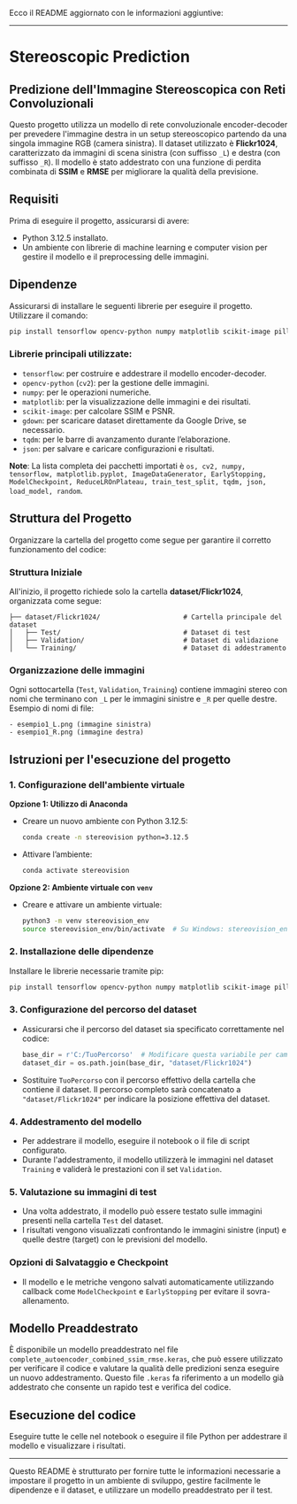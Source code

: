 Ecco il README aggiornato con le informazioni aggiuntive:

---

# Stereoscopic Prediction

## Predizione dell'Immagine Stereoscopica con Reti Convoluzionali

Questo progetto utilizza un modello di rete convoluzionale encoder-decoder per prevedere l'immagine destra in un setup stereoscopico partendo da una singola immagine RGB (camera sinistra). Il dataset utilizzato è **Flickr1024**, caratterizzato da immagini di scena sinistra (con suffisso `_L`) e destra (con suffisso `_R`). Il modello è stato addestrato con una funzione di perdita combinata di **SSIM** e **RMSE** per migliorare la qualità della previsione.

## Requisiti

Prima di eseguire il progetto, assicurarsi di avere:

- Python 3.12.5 installato.
- Un ambiente con librerie di machine learning e computer vision per gestire il modello e il preprocessing delle immagini.

## Dipendenze

Assicurarsi di installare le seguenti librerie per eseguire il progetto. Utilizzare il comando:

```bash
pip install tensorflow opencv-python numpy matplotlib scikit-image pillow gdown tqdm
```

### Librerie principali utilizzate:
- `tensorflow`: per costruire e addestrare il modello encoder-decoder.
- `opencv-python` (`cv2`): per la gestione delle immagini.
- `numpy`: per le operazioni numeriche.
- `matplotlib`: per la visualizzazione delle immagini e dei risultati.
- `scikit-image`: per calcolare SSIM e PSNR.
- `gdown`: per scaricare dataset direttamente da Google Drive, se necessario.
- `tqdm`: per le barre di avanzamento durante l’elaborazione.
- `json`: per salvare e caricare configurazioni e risultati.
  
**Note**: La lista completa dei pacchetti importati è `os, cv2, numpy, tensorflow, matplotlib.pyplot, ImageDataGenerator, EarlyStopping, ModelCheckpoint, ReduceLROnPlateau, train_test_split, tqdm, json, load_model, random`.

## Struttura del Progetto

Organizzare la cartella del progetto come segue per garantire il corretto funzionamento del codice:

### Struttura Iniziale
All'inizio, il progetto richiede solo la cartella **dataset/Flickr1024**, organizzata come segue:

```
├── dataset/Flickr1024/                     # Cartella principale del dataset
│   ├── Test/                               # Dataset di test
│   ├── Validation/                         # Dataset di validazione
│   └── Training/                           # Dataset di addestramento
```

### Organizzazione delle immagini
Ogni sottocartella (`Test`, `Validation`, `Training`) contiene immagini stereo con nomi che terminano con `_L` per le immagini sinistre e `_R` per quelle destre. Esempio di nomi di file:

```
- esempio1_L.png (immagine sinistra)
- esempio1_R.png (immagine destra)
```

## Istruzioni per l'esecuzione del progetto

### 1. Configurazione dell'ambiente virtuale

**Opzione 1: Utilizzo di Anaconda**
- Creare un nuovo ambiente con Python 3.12.5:
  ```bash
  conda create -n stereovision python=3.12.5
  ```
- Attivare l’ambiente:
  ```bash
  conda activate stereovision
  ```

**Opzione 2: Ambiente virtuale con `venv`**
- Creare e attivare un ambiente virtuale:
  ```bash
  python3 -m venv stereovision_env
  source stereovision_env/bin/activate  # Su Windows: stereovision_env\Scripts\activate
  ```

### 2. Installazione delle dipendenze
Installare le librerie necessarie tramite pip:
```bash
pip install tensorflow opencv-python numpy matplotlib scikit-image pillow gdown tqdm
```

### 3. Configurazione del percorso del dataset
- Assicurarsi che il percorso del dataset sia specificato correttamente nel codice:
  ```python
  base_dir = r'C:/TuoPercorso'  # Modificare questa variabile per cambiare la base del percorso
  dataset_dir = os.path.join(base_dir, "dataset/Flickr1024")
  ```
- Sostituire `TuoPercorso` con il percorso effettivo della cartella che contiene il dataset. Il percorso completo sarà concatenato a `"dataset/Flickr1024"` per indicare la posizione effettiva del dataset.

### 4. Addestramento del modello
- Per addestrare il modello, eseguire il notebook o il file di script configurato.
- Durante l'addestramento, il modello utilizzerà le immagini nel dataset `Training` e validerà le prestazioni con il set `Validation`.

### 5. Valutazione su immagini di test
- Una volta addestrato, il modello può essere testato sulle immagini presenti nella cartella `Test` del dataset.
- I risultati vengono visualizzati confrontando le immagini sinistre (input) e quelle destre (target) con le previsioni del modello.

### Opzioni di Salvataggio e Checkpoint
- Il modello e le metriche vengono salvati automaticamente utilizzando callback come `ModelCheckpoint` e `EarlyStopping` per evitare il sovra-allenamento.

## Modello Preaddestrato

È disponibile un modello preaddestrato nel file `complete_autoencoder_combined_ssim_rmse.keras`, che può essere utilizzato per verificare il codice e valutare la qualità delle predizioni senza eseguire un nuovo addestramento. Questo file `.keras` fa riferimento a un modello già addestrato che consente un rapido test e verifica del codice.

## Esecuzione del codice

Eseguire tutte le celle nel notebook o eseguire il file Python per addestrare il modello e visualizzare i risultati.

---

Questo README è strutturato per fornire tutte le informazioni necessarie a impostare il progetto in un ambiente di sviluppo, gestire facilmente le dipendenze e il dataset, e utilizzare un modello preaddestrato per il test.
